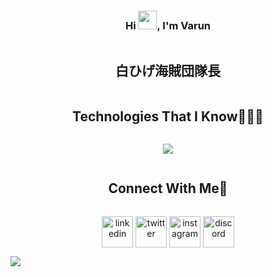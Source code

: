 <!DOCTYPE html>
<html lang="en">
<head>
  <meta charset="UTF-8">
  <meta name="viewport" content="width=device-width, initial-scale=1.0">
</head>
<body>
  <h3 align="center">Hi <img src="https://raw.githubusercontent.com/MartinHeinz/MartinHeinz/master/wave.gif" width="30px">, I'm Varun</h3>
  
  <div align="center">
    <h2 style="display: inline-block">白ひげ海賊団隊長</h2>
  </div>

  <div align="center">
    <h2 style="display: inline-block">Technologies That I Know👨🏻‍💻</h2>
  </div>

  <p align="center">
    <a href="https://skillicons.dev">
      <img src="https://skillicons.dev/icons?i=c,cpp,py,java,html,css,flask,git,aws,bootstrap,figma,github,linux,md,mysql,postman,vscode&perline=14" />
    </a>
  </p>

  <div align="center">
    <h2 style="display: inline-block">Connect With Me🤝</h2>
  </div>

  <p align="center">
    <a href="https://www.linkedin.com/in/varun-pillai-11a010168/" target="_blank"><img align="center" src="https://user-images.githubusercontent.com/88904952/234979284-68c11d7f-1acc-4f0c-ac78-044e1037d7b0.png" alt="linkedin" height="50" width="50" /></a>
    <a href="https://twitter.com/varunpillai20" target="_blank"><img align="center" src="https://user-images.githubusercontent.com/88904952/234980676-61bfb021-ecc8-48f7-88e6-34c1b06c4a58.png" alt="twitter" height="50" width="50" /></a> 
    <a href="https://www.instagram.com/varunpillai_29/" target="_blank"><img align="center" src="https://user-images.githubusercontent.com/88904952/234981169-2dd1e58f-4b7e-468c-8213-034ba62156c3.png" alt="instagram" height="50" width="50" /></a>
    <a href="https://discord.gg/EYkeyBZy" target="_blank"><img align="center" src="https://user-images.githubusercontent.com/88904952/234982627-019fd336-6248-453c-9b05-97c13fd1d207.png" alt="discord" height="50" width="50" /></a>
  </p>

  <img src="https://user-images.githubusercontent.com/73097560/115834477-dbab4500-a447-11eb-908a-139a6edaec5c.gif" style="display: block; margin: 0 auto;">

</body>
</html>
